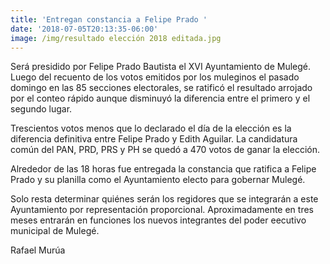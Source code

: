 ```yaml
---
title: 'Entregan constancia a Felipe Prado '
date: '2018-07-05T20:13:35-06:00'
image: /img/resultado elección 2018 editada.jpg
---
```

Será presidido por Felipe Prado Bautista el XVI Ayuntamiento de Mulegé. Luego del recuento de los votos emitidos por los muleginos el pasado domingo en las 85 secciones electorales, se ratificó el resultado arrojado por el conteo rápido aunque disminuyó la diferencia entre el primero y el segundo lugar.

Trescientos votos menos que lo declarado el día de la elección es la diferencia definitiva entre Felipe Prado y Edith Aguilar. La candidatura común del PAN, PRD, PRS y PH se quedó a 470 votos de ganar la elección.

Alrededor de las 18 horas fue entregada la constancia que ratifica a Felipe Prado y su planilla como el Ayuntamiento electo para gobernar Mulegé.

Solo resta determinar quiénes serán los regidores que se integrarán a este Ayuntamiento por representación proporcional. Aproximadamente en tres meses entrarán en funciones los nuevos integrantes del poder eecutivo municipal de Mulegé. 

Rafael Murúa
